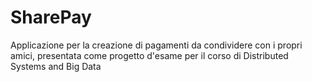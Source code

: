 # SharePay
Applicazione per la creazione di pagamenti da condividere con i propri amici, presentata come progetto d'esame per il corso di Distributed Systems and Big Data
